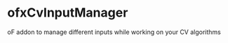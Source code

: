 ofxCvInputManager
=================

oF addon to manage different inputs while working on your CV algorithms